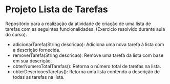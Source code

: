# Projeto Lista de Tarefas

Repositório para a realização da atividade de criação de uma lista de tarefas com as seguintes funcionalidades.
(Exercicio resolvido durante aula do curso).

- adicionarTarefa(String descricao): Adiciona uma nova tarefa à lista com a descrição fornecida.
- removerTarefa(String descricao): Remove uma tarefa da lista com base em sua descrição.
- obterNumeroTotalTarefas(): Retorna o número total de tarefas na lista.
- obterDescricoesTarefas(): Retorna uma lista contendo a descrição de todas as tarefas na lista.
